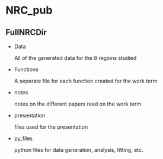 # NRC_pub
## FullNRCDir
* Data
  
  All of the generated data for the 8 regions studied
* Functions
  
  A seperate file for each function created for the work term
* notes
  
  notes on the different papers read on the work term
* presentation
  
  files used for the presentation
* py_files
  
  python files for data generation, analysis, fitting, etc.

